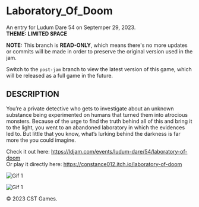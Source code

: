 # Laboratory_Of_Doom

An entry for Ludum Dare 54 on Septemper 29, 2023.  
__THEME: LIMITED SPACE__

__NOTE:__ This branch is __READ-ONLY__, which means there's no more updates or commits will be made in order to preserve the original version used in the jam.

Switch to the `post-jam` branch to view the latest version of this game, which will be released as a full game in the future.

## __DESCRIPTION__
You’re a private detective who gets to investigate about an unknown substance being experimented on humans that turned them into atrocious monsters. Because of the urge to find the truth behind all of this and bring it to the light, you went to an abandoned laboratory in which the evidences led to. But little that you know, what’s lurking behind the darkness is far more the you could imagine.

Check it out here: https://ldjam.com/events/ludum-dare/54/laboratory-of-doom  
Or play it directly here: https://constance012.itch.io/laboratory-of-doom

![Gif 1](https://media.giphy.com/media/FGK0NbG70k0Y2tEYTi/giphy.gif)

![Gif 1](https://media.giphy.com/media/RUyyqZPy9y0oybRuRn/giphy.gif)

© 2023 CST Games.
